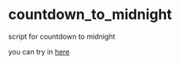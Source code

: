 # countdown_to_midnight
script for countdown to midnight

you can try in <a href="https://sleepyboy29.github.io/countdown_to_midnight/">here</a>
